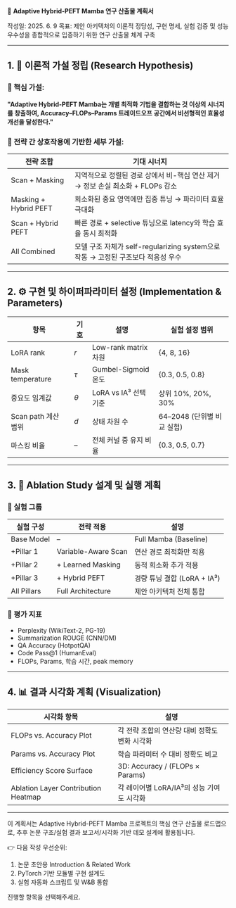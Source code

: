 📘 **Adaptive Hybrid-PEFT Mamba 연구 산출물 계획서**

작성일: 2025. 6. 9
목표: 제안 아키텍처의 이론적 정당성, 구현 명세, 실험 검증 및 성능 우수성을 종합적으로 입증하기 위한 연구 산출물 체계 구축

---

## 1. 🔬 이론적 가설 정립 (Research Hypothesis)

### 🎯 핵심 가설:

**"Adaptive Hybrid-PEFT Mamba는 개별 최적화 기법을 결합하는 것 이상의 시너지를 창출하여, Accuracy–FLOPs–Params 트레이드오프 공간에서 비선형적인 효율성 개선을 달성한다."**

### 🔄 전략 간 상호작용에 기반한 세부 가설:

| 전략 조합                 | 기대 시너지                                                    |
| --------------------- | --------------------------------------------------------- |
| Scan + Masking        | 지역적으로 정렬된 경로 상에서 비-핵심 연산 제거 → 정보 손실 최소화 + FLOPs 감소        |
| Masking + Hybrid PEFT | 희소화된 중요 영역에만 집중 튜닝 → 파라미터 효율 극대화                          |
| Scan + Hybrid PEFT    | 빠른 경로 + selective 튜닝으로 latency와 학습 효율 동시 최적화              |
| All Combined          | 모델 구조 자체가 self-regularizing system으로 작동 → 고정된 구조보다 적응성 우수 |

---

## 2. ⚙️ 구현 및 하이퍼파라미터 설정 (Implementation & Parameters)

| 항목               | 기호       | 설명                 | 실험 설정 범위            |
| ---------------- | -------- | ------------------ | ------------------- |
| LoRA rank        | $r$      | Low-rank matrix 차원 | {4, 8, 16}          |
| Mask temperature | $\tau$   | Gumbel-Sigmoid 온도  | {0.3, 0.5, 0.8}     |
| 중요도 임계값          | $\theta$ | LoRA vs IA³ 선택 기준  | 상위 10%, 20%, 30%    |
| Scan path 계산 범위  | $d$      | 상태 차원 수            | 64–2048 (단위별 비교 실험) |
| 마스킹 비율           | –        | 전체 커널 중 유지 비율      | {0.3, 0.5, 0.7}     |

---

## 3. 🧪 Ablation Study 설계 및 실행 계획

### 📐 실험 그룹

| 실험 구성       | 전략 적용               | 설명                    |
| ----------- | ------------------- | --------------------- |
| Base Model  | –                   | Full Mamba (Baseline) |
| +Pillar 1   | Variable-Aware Scan | 연산 경로 최적화만 적용         |
| +Pillar 2   | + Learned Masking   | 동적 희소화 추가 적용          |
| +Pillar 3   | + Hybrid PEFT       | 경량 튜닝 결합 (LoRA + IA³) |
| All Pillars | Full Architecture   | 제안 아키텍처 전체 통합         |

### 🧾 평가 지표

* Perplexity (WikiText-2, PG-19)
* Summarization ROUGE (CNN/DM)
* QA Accuracy (HotpotQA)
* Code Pass\@1 (HumanEval)
* FLOPs, Params, 학습 시간, peak memory

---

## 4. 📊 결과 시각화 계획 (Visualization)

| 시각화 항목                              | 설명                              |
| ----------------------------------- | ------------------------------- |
| FLOPs vs. Accuracy Plot             | 각 전략 조합의 연산량 대비 정확도 변화 시각화      |
| Params vs. Accuracy Plot            | 학습 파라미터 수 대비 정확도 비교             |
| Efficiency Score Surface            | 3D: Accuracy / (FLOPs × Params) |
| Ablation Layer Contribution Heatmap | 각 레이어별 LoRA/IA³의 성능 기여도 시각화     |

---

이 계획서는 Adaptive Hybrid-PEFT Mamba 프로젝트의 핵심 연구 산출물 로드맵으로, 추후 논문 구조/실험 결과 보고서/시각화 기반 데모 설계에 활용됩니다.

👉 다음 작성 우선순위:

1. 논문 초안용 Introduction & Related Work
2. PyTorch 기반 모듈별 구현 설계도
3. 실험 자동화 스크립트 및 W\&B 통합

진행할 항목을 선택해주세요.
